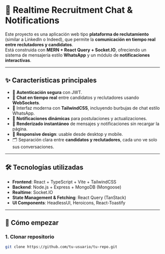 # 📩 Realtime Recruitment Chat & Notifications  

Este proyecto es una aplicación web tipo **plataforma de reclutamiento** (similar a LinkedIn o Indeed), que permite la **comunicación en tiempo real entre reclutadores y candidatos**.  
Está construida con **MERN + React Query + Socket.IO**, ofreciendo un sistema de mensajería estilo **WhatsApp** y un módulo de **notificaciones interactivas**.  

---

## ✨ Características principales  
- 🔐 **Autenticación segura** con JWT.  
- 💬 **Chat en tiempo real** entre candidatos y reclutadores usando **WebSockets**.  
- 🎨 Interfaz moderna con **TailwindCSS**, incluyendo burbujas de chat estilo WhatsApp.  
- 🔔 **Notificaciones dinámicas** para postulaciones y actualizaciones.  
- 📡 **Renderizado instantáneo** de mensajes y notificaciones sin recargar la página.  
- 📱 **Responsive design**: usable desde desktop y mobile.  
- 🗂️ Separación clara entre **candidatos y reclutadores**, cada uno ve solo sus conversaciones.  

---

## 🛠️ Tecnologías utilizadas  
- **Frontend**: React + TypeScript + Vite + TailwindCSS  
- **Backend**: Node.js + Express + MongoDB (Mongoose)  
- **Realtime**: Socket.IO  
- **State Management & Fetching**: React Query (TanStack)  
- **UI Components**: HeadlessUI, Heroicons, React-Toastify  

---

## 🚀 Cómo empezar  

### 1. Clonar repositorio
```bash
git clone https://github.com/tu-usuario/tu-repo.git
